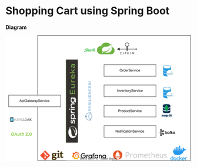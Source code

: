 # Shopping Cart using Spring Boot

**Diagram**

![Diagram1](https://raw.githubusercontent.com/shahsadm99/shopping/46178e1a849073ebf0992aa610e77e08a2a2e2c0/diagram1.svg)
